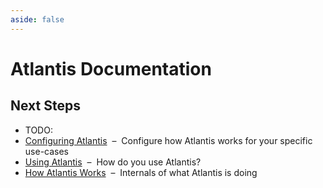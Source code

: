 ```yaml
---
aside: false
---
```

# Atlantis Documentation

## Next Steps
* TODO:
* [Configuring Atlantis](./docs/configuring-atlantis.md)&nbsp;&nbsp;–&nbsp;&nbsp;Configure how Atlantis works for your specific use-cases
* [Using Atlantis](./docs/using-atlantis.md)&nbsp;&nbsp;–&nbsp;&nbsp;How do you use Atlantis?
* [How Atlantis Works](./docs/how-atlantis-works.md)&nbsp;&nbsp;–&nbsp;&nbsp;Internals of what Atlantis is doing
